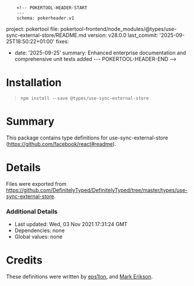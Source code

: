         <!-- POKERTOOL-HEADER-START
        ---
        schema: pokerheader.v1
project: pokertool
file: pokertool-frontend/node_modules/@types/use-sync-external-store/README.md
version: v28.0.0
last_commit: '2025-09-25T18:50:22+01:00'
fixes:
- date: '2025-09-25'
  summary: Enhanced enterprise documentation and comprehensive unit tests added
        ---
        POKERTOOL-HEADER-END -->
# Installation
> `npm install --save @types/use-sync-external-store`

# Summary
This package contains type definitions for use-sync-external-store (https://github.com/facebook/react#readme).

# Details
Files were exported from https://github.com/DefinitelyTyped/DefinitelyTyped/tree/master/types/use-sync-external-store.

### Additional Details
 * Last updated: Wed, 03 Nov 2021 17:31:24 GMT
 * Dependencies: none
 * Global values: none

# Credits
These definitions were written by [eps1lon](https://github.com/eps1lon), and [Mark Erikson](https://github.com/markerikson).

